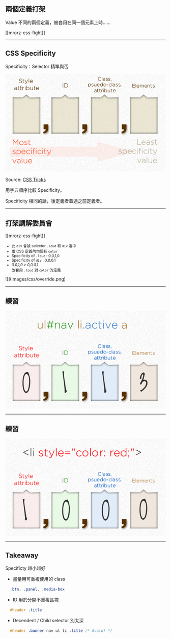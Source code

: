 兩個定義打架
----------

Value 不同的兩個定義，被套用在同一個元素上時……

[[mrorz-css-fight]]

---

CSS Specificity
---------------

Specificity：Selector 精準與否

![Specificity](images/css/specificity-calculationbase.png)

Source: [CSS Tricks](http://css-tricks.com/specifics-on-css-specificity/)

用字典順序比較 Specificity。

Specificity 相同的話，後定義者蓋過之前定義者。

---

打架調解委員會
--------
[[mrorz-css-fight]]

<div class="row">

  <div class="span3">
    <small>
      <ul>
        <li class="fragment">此 <code>div</code> 會被 selector <code>.loud</code> 和 <code>div</code> 選中</li>
        <li class="fragment">兩 CSS 定義內均設有 <code>color</code></li>
        <li class="fragment">Specificity of <code>.loud</code> : 0,0,1,0</li>
        <li class="fragment">Specificity of <code>div</code> : 0,0,0,1</li>
        <li class="fragment"><em>0,0,1,0 > 0,0,0,1</em><br>故套用 <code>.loud</code> 對 <code>color</code> 的定義</li>
      </ul>
    </small>
  </div>

  <div class="span3 fragment">![](images/css/override.png)</div>

</div>

---

練習
----

![](images/css/cssspecificity-calc-1.png)

---

練習
----
![](images/css/cssspecificity-calc-4.png)

---

Takeaway
--------

Specificty 越小越好

* 盡量用可重複使用的 class
```CSS
  .btn, .panel, .media-box
```
* ID 用於分開不重複區塊
```CSS
  #header .title
```
* Decendent / Child selector 別太深
```CSS
  #header .banner nav ul li .title /* Avoid! */
```
